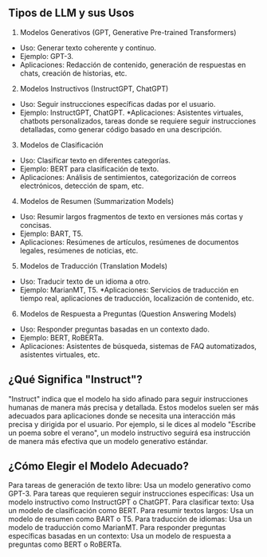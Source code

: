 ## Tipos de LLM y sus Usos

1. Modelos Generativos (GPT, Generative Pre-trained Transformers)

* Uso: Generar texto coherente y continuo.
* Ejemplo: GPT-3.
* Aplicaciones: Redacción de contenido, generación de respuestas en chats, creación de historias, etc.
  
2. Modelos Instructivos (InstructGPT, ChatGPT)

* Uso: Seguir instrucciones específicas dadas por el usuario.
* Ejemplo: InstructGPT, ChatGPT.
*Aplicaciones: Asistentes virtuales, chatbots personalizados, tareas donde se requiere seguir instrucciones detalladas, como generar código basado en una descripción.

3. Modelos de Clasificación

* Uso: Clasificar texto en diferentes categorías.
* Ejemplo: BERT para clasificación de texto.
* Aplicaciones: Análisis de sentimientos, categorización de correos electrónicos, detección de spam, etc.

4. Modelos de Resumen (Summarization Models)

* Uso: Resumir largos fragmentos de texto en versiones más cortas y concisas.
* Ejemplo: BART, T5.
* Aplicaciones: Resúmenes de artículos, resúmenes de documentos legales, resúmenes de noticias, etc.
  
5. Modelos de Traducción (Translation Models)

* Uso: Traducir texto de un idioma a otro.
* Ejemplo: MarianMT, T5.
*Aplicaciones: Servicios de traducción en tiempo real, aplicaciones de traducción, localización de contenido, etc.

6. Modelos de Respuesta a Preguntas (Question Answering Models)

* Uso: Responder preguntas basadas en un contexto dado.
* Ejemplo: BERT, RoBERTa.
* Aplicaciones: Asistentes de búsqueda, sistemas de FAQ automatizados, asistentes virtuales, etc.

## ¿Qué Significa "Instruct"?

"Instruct" indica que el modelo ha sido afinado para seguir instrucciones humanas de manera más precisa y detallada. Estos modelos suelen ser más adecuados para aplicaciones donde se necesita una interacción más precisa y dirigida por el usuario. Por ejemplo, si le dices al modelo "Escribe un poema sobre el verano", un modelo instructivo seguirá esa instrucción de manera más efectiva que un modelo generativo estándar.

## ¿Cómo Elegir el Modelo Adecuado?

Para tareas de generación de texto libre: Usa un modelo generativo como GPT-3.
Para tareas que requieren seguir instrucciones específicas: Usa un modelo instructivo como InstructGPT o ChatGPT.
Para clasificar texto: Usa un modelo de clasificación como BERT.
Para resumir textos largos: Usa un modelo de resumen como BART o T5.
Para traducción de idiomas: Usa un modelo de traducción como MarianMT.
Para responder preguntas específicas basadas en un contexto: Usa un modelo de respuesta a preguntas como BERT o RoBERTa.